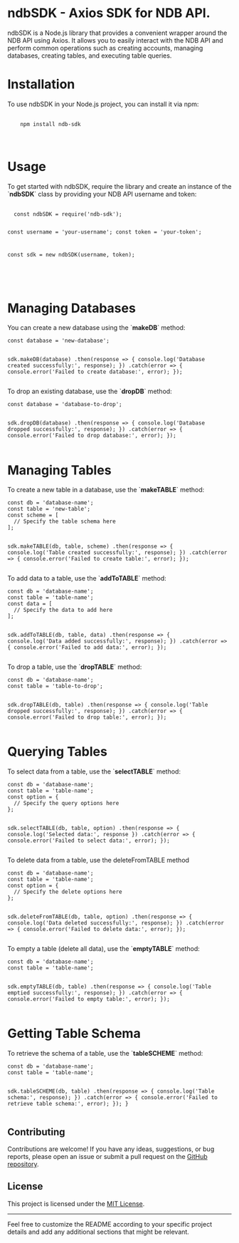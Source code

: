 <h1>ndbSDK - Axios SDK for NDB API.</h1>

<p>ndbSDK is a Node.js library that provides a convenient wrapper around the NDB API using Axios. It allows you to easily interact with the NDB API and perform common operations such as creating accounts, managing databases, creating tables, and executing table queries.</p>

<h1>Installation</h1>
<p>To use ndbSDK in your Node.js project, you can install it via npm:<p>
  <pre>
    <code>
    npm install ndb-sdk
    </code>    
  </pre>
  <h1>Usage</h1>
  <p>To get started with ndbSDK, require the library and create an instance of the `<b>ndbSDK</b>` class by providing your NDB API username and token:</p>
  <pre>
  <code>
  const ndbSDK = require('ndb-sdk');

const username = 'your-username';
const token = 'your-token';

const sdk = new ndbSDK(username, token);

  </code>
  </pre>


  <h1>Managing Databases
</h1>
  <p>
You can create a new database using the `<b>makeDB</b>` method:</p>
<pre><code>const database = 'new-database';

sdk.makeDB(database)
  .then(response => {
    console.log('Database created successfully:', response);
  })
  .catch(error => {
    console.error('Failed to create database:', error);
  });
</code></pre>

  <p>
To drop an existing database, use the `<b>dropDB</b>` method:</p>
<pre><code>const database = 'database-to-drop';

sdk.dropDB(database)
  .then(response => {
    console.log('Database dropped successfully:', response);
  })
  .catch(error => {
    console.error('Failed to drop database:', error);
  });
</code></pre>


  <h1>Managing Tables
</h1>
  <p>
To create a new table in a database, use the `<b>makeTABLE</b>` method:</p>
<pre><code>const db = 'database-name';
const table = 'new-table';
const scheme = [
  // Specify the table schema here
];

sdk.makeTABLE(db, table, scheme)
  .then(response => {
    console.log('Table created successfully:', response);
  })
  .catch(error => {
    console.error('Failed to create table:', error);
  });
</code></pre>



   <p>
To add data to a table, use the `<b>addToTABLE</b>` method:</p>
<pre><code>const db = 'database-name';
const table = 'table-name';
const data = [
  // Specify the data to add here
];

sdk.addToTABLE(db, table, data)
  .then(response => {
    console.log('Data added successfully:', response);
  })
  .catch(error => {
    console.error('Failed to add data:', error);
  });
</code></pre>


  <p>
To drop a table, use the `<b>dropTABLE</b>` method:</p>
<pre><code>const db = 'database-name';
const table = 'table-to-drop';

sdk.dropTABLE(db, table)
  .then(response => {
    console.log('Table dropped successfully:', response);
  })
  .catch(error => {
    console.error('Failed to drop table:', error);
  });
</code></pre>



  <h1>Querying Tables
</h1>
  <p>
To select data from a table, use the `<b>selectTABLE</b>` method:</p>
<pre><code>const db = 'database-name';
const table = 'table-name';
const option = {
  // Specify the query options here
};

sdk.selectTABLE(db, table, option)
  .then(response => {
    console.log('Selected data:', response
})
.catch(error => {
console.error('Failed to select data:', error);
});</code></pre>




  <p>
To delete data from a table, use the deleteFromTABLE method</p>
<pre><code>const db = 'database-name';
const table = 'table-name';
const option = {
  // Specify the delete options here
};

sdk.deleteFromTABLE(db, table, option)
  .then(response => {
    console.log('Data deleted successfully:', response);
  })
  .catch(error => {
    console.error('Failed to delete data:', error);
  });
</code></pre>

  <p>
To empty a table (delete all data), use the `<b>emptyTABLE</b>` method:</p>
<pre><code>const db = 'database-name';
const table = 'table-name';

sdk.emptyTABLE(db, table)
  .then(response => {
    console.log('Table emptied successfully:', response);
  })
  .catch(error => {
    console.error('Failed to empty table:', error);
  });
</code></pre>

<h1>Getting Table Schema</h1>
  <p>
To retrieve the schema of a table, use the `<b>tableSCHEME</b>` method:</p>
<pre><code>const db = 'database-name';
const table = 'table-name';

sdk.tableSCHEME(db, table)
  .then(response => {
    console.log('Table schema:', response);
  })
  .catch(error => {
    console.error('Failed to retrieve table schema:', error);
  });
}
</code></pre>


<h2>Contributing</h2>

<p>Contributions are welcome! If you have any ideas, suggestions, or bug reports, please open an issue or submit a pull request on the <a href="https://github.com/ojiiis">GitHub repository</a>.</p>

<h2>License</h2>

<p>This project is licensed under the <a href="https://opensource.org/licenses/MIT">MIT License</a>.</p>

<hr>

<p>Feel free to customize the README according to your specific project details and add any additional sections that might be relevant.</p>
